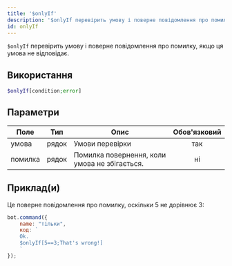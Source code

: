 ```yaml
---
title: '$onlyIf'
description: '$onlyIf перевірить умову і поверне повідомлення про помилку, якщо ця умова не збігається.'
id: onlyIf
---
```


`$onlyIf` перевірить умову і поверне повідомлення про помилку, якщо ця умова не відповідає.

## Використання

```php
$onlyIf[condition;error]
```

## Параметри

| Поле    | Тип   | Опис                                          | Обов'язковий |
| ------- | ----- | --------------------------------------------- |:------------:|
| умова   | рядок | Умови перевірки                               |     так      |
| помилка | рядок | Помилка повернення, коли умова не збігається. |      ні      |

## Приклад(и)

Це поверне повідомлення про помилку, оскільки 5 не дорівнює 3:

```javascript
bot.command({
    name: "тільки",
    код: `
    Ok.
    $onlyIf[5==3;That's wrong!]
    `
});
```